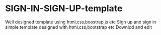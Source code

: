 # SIGN-IN-SIGN-UP-template
Well designed template using html,css,boostrap,js  etc
Sign up and sign in simple template designed with html,css,bootstrap etc
Downlod and edit
